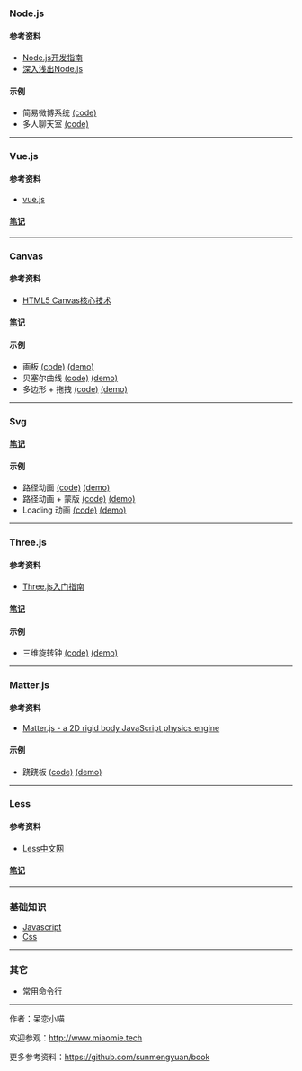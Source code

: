 ### Node.js ###

#### 参考资料 ####
+ [Node.js开发指南](https://github.com/sunmengyuan/book/blob/master/Node.js%E5%BC%80%E5%8F%91%E6%8C%87%E5%8D%97.pdf)
+ [深入浅出Node.js](https://github.com/sunmengyuan/book/blob/master/%E6%B7%B1%E5%85%A5%E6%B5%85%E5%87%BANode.js.pdf)

#### 示例 ####
+ 简易微博系统 [(code)](https://github.com/sunmengyuan/note/tree/master/content/node/expo)
+ 多人聊天室 [(code)](https://github.com/sunmengyuan/note/tree/master/content/node/chat)

*****

### Vue.js ###

#### 参考资料 ####
+ [vue.js](http://cn.vuejs.org/)

#### [笔记](https://github.com/sunmengyuan/note/blob/master/content/vue/README.md) ####

*****

### Canvas ###

#### 参考资料 ####
+ [HTML5 Canvas核心技术](https://github.com/sunmengyuan/book/blob/master/HTML5%20Canvas%E6%A0%B8%E5%BF%83%E6%8A%80%E6%9C%AF.pdf)

#### [笔记](https://github.com/sunmengyuan/note/blob/master/content/canvas/README.md) ####

#### 示例 ####
+ 画板 [(code)](https://github.com/sunmengyuan/note/blob/master/content/canvas/drawing.html) [(demo)](http://www.miaomie.tech/demos/canvas/drawing.html)
+ 贝塞尔曲线 [(code)](https://github.com/sunmengyuan/note/blob/master/content/canvas/bezierCurve.html) [(demo)](http://www.miaomie.tech/demos/canvas/bezierCurve.html)
+ 多边形 + 拖拽 [(code)](https://github.com/sunmengyuan/note/blob/master/content/canvas/drag.html) [(demo)](http://www.miaomie.tech/demos/canvas/drag.html)

*****

### Svg ###

#### [笔记](https://github.com/sunmengyuan/note/blob/master/content/svg/README.md) ####

#### 示例 ####
+ 路径动画 [(code)](https://github.com/sunmengyuan/note/blob/master/content/svg/cat.html) [(demo)](http://www.miaomie.tech/demos/svg/cat.html)
+ 路径动画 + 蒙版 [(code)](https://github.com/sunmengyuan/note/blob/master/content/svg/paint.html) [(demo)](http://www.miaomie.tech/demos/svg/paint.html)
+ Loading 动画 [(code)](https://github.com/sunmengyuan/note/blob/master/content/svg/loading.html) [(demo)](http://www.miaomie.tech/demos/svg/loading.html)

*****

### Three.js ###

#### 参考资料 ####
+ [Three.js入门指南](https://read.douban.com/reader/ebook/7412854/)

#### [笔记](https://github.com/sunmengyuan/note/blob/master/content/three/README.md) ####

#### 示例 ####
+ 三维旋转钟 [(code)](https://github.com/sunmengyuan/note/blob/master/content/three/clock.html) [(demo)](http://www.miaomie.tech/demos/three/clock.html)

*****

### Matter.js ###

#### 参考资料 ####
+ [Matter.js - a 2D rigid body JavaScript physics engine](http://brm.io/matter-js/)

#### 示例 ####
+ 跷跷板 [(code)](https://github.com/sunmengyuan/note/blob/master/content/matter/seesaw.html) [(demo)](http://www.miaomie.tech/demos/matter/seesaw.html)

*****

### Less ###

#### 参考资料 ###
+ [Less中文网](http://lesscss.cn/)

#### [笔记](https://github.com/sunmengyuan/note/blob/master/content/less.md) ####

*****

### 基础知识 ###
+ [Javascript](https://github.com/sunmengyuan/note/blob/master/catalog/javascript.md)
+ [Css](https://github.com/sunmengyuan/note/blob/master/catalog/css.md)

*****

### 其它 ###
+ [常用命令行](https://github.com/sunmengyuan/note/blob/master/content/commands.md)

*****

作者：呆恋小喵

欢迎参观：<http://www.miaomie.tech>

更多参考资料：<https://github.com/sunmengyuan/book>